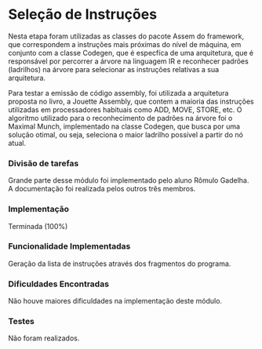 # Seleção de Instruções #

Nesta etapa foram utilizadas as classes do pacote Assem do framework, que correspondem a instruções mais próximas do nível de máquina, em conjunto com a classe Codegen, que é especfíca de uma arquitetura, que é responsável por percorrer a árvore na linguagem IR e reconhecer padrões (ladrilhos) na árvore para selecionar as instruções relativas a sua arquitetura.

Para testar a emissão de código assembly, foi utilizada a arquitetura proposta no livro, a Jouette Assembly, que contem a maioria das instruções utilizadas em processadores habituais como ADD, MOVE, STORE, etc. O algoritmo utilizado para o reconhecimento de padrões na árvore foi o Maximal Munch, implementado na classe Codegen, que busca por uma solução otimal, ou seja, seleciona o maior ladrilho possível a partir do nó atual.

### Divisão de tarefas ###

Grande parte desse módulo foi implementado pelo aluno Rômulo Gadelha. A documentação foi realizada pelos outros três membros.

### Implementação ###

Terminada (100%)

### Funcionalidade Implementadas ###

Geração da lista de instruções através dos fragmentos do programa.

### Dificuldades Encontradas ###

Não houve maiores dificuldades na implementação deste módulo.

### Testes ###

Não foram realizados.